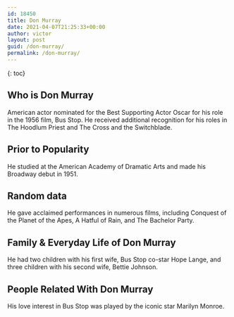 ```yaml
---
id: 18450
title: Don Murray
date: 2021-04-07T21:25:33+00:00
author: victor
layout: post
guid: /don-murray/
permalink: /don-murray/
---
```



{: toc}


## Who is Don Murray



American actor nominated for the Best Supporting Actor Oscar for his role in the 1956 film, Bus Stop. He received additional recognition for his roles in The Hoodlum Priest and The Cross and the Switchblade.

                
                
                
## Prior to Popularity



He studied at the American Academy of Dramatic Arts and made his Broadway debut in 1951.

                
                
                
## Random data



He gave acclaimed performances in numerous films, including Conquest of the Planet of the Apes, A Hatful of Rain, and The Bachelor Party.

                
                
                
## Family & Everyday Life of Don Murray



He had two children with his first wife, Bus Stop co-star Hope Lange, and three children with his second wife, Bettie Johnson.

                
                
                
## People Related With Don Murray



His love interest in Bus Stop was played by the iconic star Marilyn Monroe.

                
              
            
          
          
          